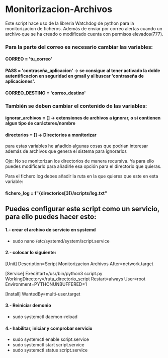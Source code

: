 # Monitorizacion-Archivos
Este script hace uso de la libreria Watchdog de python para la monitorizacion de ficheros. 
Además de enviar por correo alertas cuando un archivo que se ha creado o modificado cuenta con permisos elevados(777).

### Para la parte del correo es necesario cambiar las variables:
#### CORREO = 'tu_correo'
#### PASS = 'contraseña_aplicacion' -> se consigue al tener activado la doble autentificacion en seguridad en gmail y al buscar 'contraseña de aplicaciones'.
#### CORREO_DESTINO = 'correo_destino'

### También se deben cambiar el contenido de las variables:
#### ignorar_archivos = [] -> extensiones de archivos a ignorar, o si contienen algun tipo de carácteres/nombre
#### directorios = [] -> Directorios a monitorizar
para estas variables he añadido algunas cosas que podrian interesar además de archivos que genera el sistema para ignorarlos

Ojo: No se monitorizan los directorios de manera recursiva. 
Ya para ello puedes modificarlo para añadirle esa opción para el directorio que quieras.

Para el fichero log debes añadir la ruta en la que quieres que este en esta variable:
#### fichero_log = f"{directorios[3]}/scripts/log.txt"


## Puedes configurar este script como un servicio, para ello puedes hacer esto:

#### 1.- crear el archivo de servicio en systemd
* sudo nano /etc/systemd/system/script.service

#### 2.- colocar lo siguiente:
[Unit]
Description=Script Monitorizacion Archivos
After=network.target

[Service]
ExecStart=/usr/bin/python3 script.py
WorkingDirectory=/ruta_directorio_script
Restart=always
User=root
Environment=PYTHONUNBUFFERED=1

[Install]
WantedBy=multi-user.target

#### 3.- Reiniciar demonio
* sudo systemctl daemon-reload

#### 4.- habilitar, iniciar y comprobar servicio
* sudo systemctl enable script.service 
* sudo systemctl start script.service 
* sudo systemctl status script.service 
